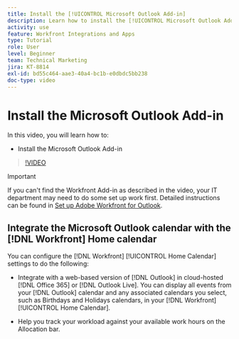 ```yaml
---
title: Install the [!UICONTROL Microsoft Outlook Add-in]
description: Learn how to install the [!UICONTROL Microsoft Outlook Add-in]
activity: use
feature: Workfront Integrations and Apps
type: Tutorial
role: User
level: Beginner
team: Technical Marketing
jira: KT-8814
exl-id: bd55c464-aae3-40a4-bc1b-e0dbdc5bb238
doc-type: video
---
```

# Install the Microsoft Outlook Add-in

In this video, you will learn how to:

* Install the Microsoft Outlook Add-in

>[!VIDEO](https://video.tv.adobe.com/v/335115/?quality=12&learn=on)

>[!IMPORTANT]
>
>If you can't find the Workfront Add-in as described in the video, your IT department may need to do some set up work first. Detailed instructions can be found in [Set up Adobe Workfront for Outlook](https://experienceleague.adobe.com/docs/workfront/using/adobe-workfront-integrations/workfront-for-outlook/set-up-workfront-for-outlook.html).

## Integrate the Microsoft Outlook calendar with the [!DNL Workfront] Home calendar

You can configure the [!DNL Workfront] [!UICONTROL Home Calendar] settings to do the following: 

* Integrate with a web-based version of [!DNL Outlook] in cloud-hosted [!DNL Office 365] or [!DNL Outlook Live]. You can display all events from your [!DNL Outlook] calendar and any associated calendars you select, such as Birthdays and Holidays calendars, in your [!DNL Workfront] [!UICONTROL Home Calendar]. 

* Help you track your workload against your available work hours on the Allocation bar.
